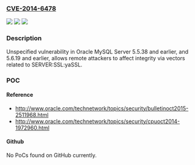 ### [CVE-2014-6478](https://cve.mitre.org/cgi-bin/cvename.cgi?name=CVE-2014-6478)
![](https://img.shields.io/static/v1?label=Product&message=n%2Fa&color=blue)
![](https://img.shields.io/static/v1?label=Version&message=n%2Fa&color=blue)
![](https://img.shields.io/static/v1?label=Vulnerability&message=n%2Fa&color=brighgreen)

### Description

Unspecified vulnerability in Oracle MySQL Server 5.5.38 and earlier, and 5.6.19 and earlier, allows remote attackers to affect integrity via vectors related to SERVER:SSL:yaSSL.

### POC

#### Reference
- http://www.oracle.com/technetwork/topics/security/bulletinoct2015-2511968.html
- http://www.oracle.com/technetwork/topics/security/cpuoct2014-1972960.html

#### Github
No PoCs found on GitHub currently.

